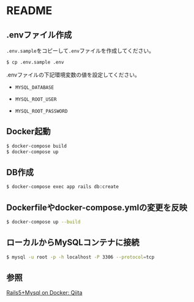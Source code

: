 # README

## .envファイル作成

`.env.sample`をコピーして`.env`ファイルを作成してください。

```bash
$ cp .env.sample .env
```

.envファイルの下記環境変数の値を設定してください。

- `MYSQL_DATABASE`

- `MYSQL_ROOT_USER`

- `MYSQL_ROOT_PASSWORD`

## Docker起動

```bash
$ docker-compose build
$ docker-compose up
```

## DB作成

```bash
$ docker-compose exec app rails db:create
```

## Dockerfileやdocker-compose.ymlの変更を反映

```bash
$ docker-compose up --build
```

## ローカルからMySQLコンテナに接続

```bash
$ mysql -u root -p -h localhost -P 3306 --protocol=tcp
```

## 参照

[Rails5+Mysql on Docker: Qiita](https://qiita.com/azul915/items/5b7063cbc80192343fc0)
